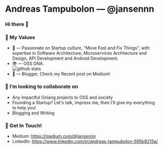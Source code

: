 # Andreas Tampubolon &mdash; @jansennn

### Hi there 👋

### 🌱 My Values
- 🤔 &mdash; Passionate on Startup culture, “Move Fast and Fix Things", with expertise in Software Architecture, Microservices Architecture and Design, API Development and Android Development. <br> 
- 😎 &mdash; OSS DNA. <br> ![github stats](https://github-readme-stats.vercel.app/api?username=jansennn&show_icons=true)
- 📝 &mdash; Blogger, Check my Recent post on Medium! 


### 👯 I’m looking to collaborate on
- Any impactful Golang projects to OSS and society
- Founding a Startup? Let's talk, impress me, then I'll give my everything to help you!
- Blogging and Writing 

### 📮 Get In Touch!
- Medium: https://medium.com/@jansennn
- LinkedIn: https://www.linkedin.com/in/andreas-tampubolon-595b8215a/


<!---

Here are some ideas to get you started:

- 🔭 I’m currently studying on Institut Teknologi DEL
- 🌱 I’m currently learning 
- 👯 I’m looking to collaborate on ...
- 🤔 I’m looking for help with ...
- 💬 Ask me about ...
- 📫 How to reach me: ...
- 😄 Pronouns: ...
- ⚡ Fun fact: ...

-->
